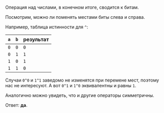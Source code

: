 Операция над числами, в конечном итоге, сводится к битам.

Посмотрим, можно ли поменять местами биты слева и справа.

Например, таблица истинности для `^`:
<table>
<thead>
<tr>
<th><code>a</code></th>
<th><code>b</code></th>
<th>результат</th>
</tr>
</thead>
<tbody>
<tr><td><code>0</code></td><td><code>0</code></td><td><code>0</code></td></tr>
<tr><td><code>0</code></td><td><code>1</code></td><td><code>1</code></td></tr>
<tr><td><code>1</code></td><td><code>0</code></td><td><code>1</code></td></tr>
<tr><td><code>1</code></td><td><code>1</code></td><td><code>0</code></td></tr>
</tbody>
</table>

Случаи `0^0` и `1^1` заведомо не изменятся при перемене мест, поэтому нас не интересуют. А вот `0^1` и `1^0` эквивалентны и равны `1`.

Аналогично можно увидеть, что и другие операторы симметричны.

Ответ: **да**.

